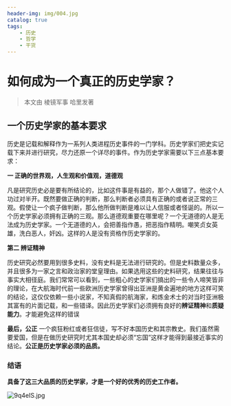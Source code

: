 ```yaml
---
header-img: img/004.jpg
catalog: true
tags:
    - 历史
    - 哲学
    - 干货
---
```


# 如何成为一个真正的历史学家？
> 本文由 棱镜军事 哈里发著

## 一个历史学家的基本要求

历史是记载和解释作为一系列人类进程历史事件的一门学科。历史学家们把史实记载下来并进行研究，尽力还原一个详尽的事件。作为历史学家需要以下三点基本要求：

**一 正确的世界观，人生观和价值观，道德观**

凡是研究历史必是要有所结论的，比如这件事是有益的，那个人做错了。他这个人功过对半开。既然要做正确的判断，那么判断者必须具有正确的或者说正常的三观。假使让一个疯子做判断，那么他所做判断是难以让人信服或者怪诞的。所以一个历史学家必须拥有正确的三观。那么道德观重要在哪里呢？一个无道德的人是无法成为历史学家。一个无道德的人，会把善指作愚，把恶指作精明。嘲笑贞女英雄，洗白恶人，奸凶。这样的人是没有资格作历史学家的。

**第二 辨证精神**

历史研究必然要用到很多史料，没有史料是无法进行研究的。但是史料数量众多，并且很多为一家之言和政治家的堂皇理由。如果选用这些的史料研究，结果往往与事实大相径庭。我们常常可以看到，一些粗心的史学家们搞出的一些令人啼笑皆非的理论，在大航海时代前一些欧洲历史学家曾得出亚洲是黄金遍地的地方这样可笑的结论，这仅仅依赖一些小说家，不知真假的航海家，和炼金术士的对当时亚洲极其富有的片面记载，和一些错译。因此历史学家们必须拥有良好的**辨证精神**和**质疑能力**。才能避免这样的错误

**最后，公正**
一个疯狂粉红或者狂信徒，写不好本国历史和其宗教史。我们虽然需要爱国，但是在做历史研究时尤其本国史却必须“忘国”这样才能得到最接近事实的结论。**公正是历史学家必须的品质。**

### 结语

**具备了这三大品质的历史学家，才是一个好的优秀的历史工作者。**

![9q4eIS.jpg](https://s1.ax1x.com/2018/03/25/9q4eIS.jpg)

